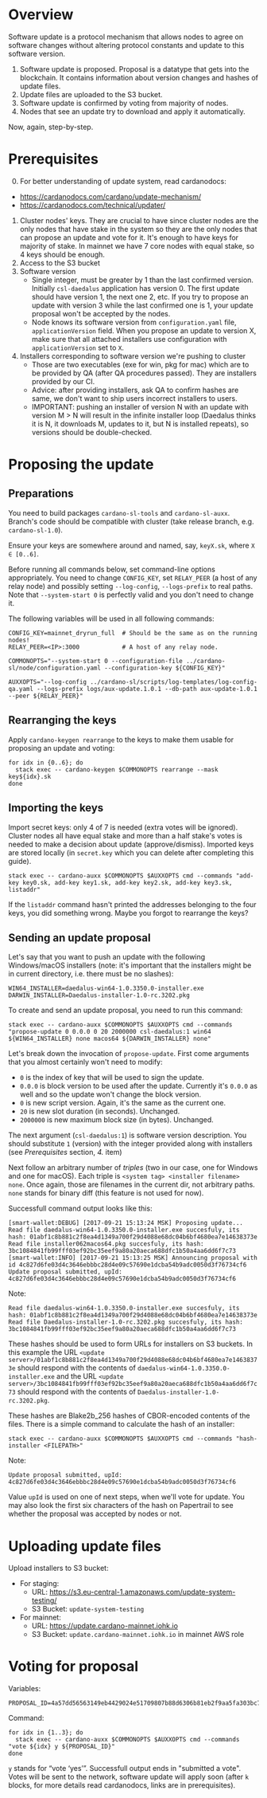 Overview
========

Software update is a protocol mechanism that allows nodes to agree on software changes without altering protocol constants and update to this software version.
1. Software update is proposed. Proposal is a datatype that gets into
   the blockchain. It contains information about version changes and
   hashes of update files.
2. Update files are uploaded to the S3 bucket.
3. Software update is confirmed by voting from majority of nodes.
4. Nodes that see an update try to download and apply it
   automatically.

Now, again, step-by-step.

Prerequisites
=============

0. For better understanding of update system, read cardanodocs:
  * https://cardanodocs.com/cardano/update-mechanism/
  * https://cardanodocs.com/technical/updater/
1. Cluster nodes' keys. They are crucial to have since cluster nodes
   are the only nodes that have stake in the system so they are the
   only nodes that can propose an update and vote for it. It's enough
   to have keys for majority of stake. In mainnet we have 7 core nodes
   with equal stake, so 4 keys should be enough.
2. Access to the S3 bucket
3. Software version
   - Single integer, must be greater by 1 than the last confirmed
     version. Initially `csl-daedalus` application has version 0. The
     first update should have version 1, the next one 2, etc. If you
     try to propose an update with version 3 while the last confirmed
     one is 1, your update proposal won't be accepted by the nodes.
   - Node knows its software version from `configuration.yaml` file,
     `applicationVersion` field. When you propose an update to version
     X, make sure that all attached installers use configuration with
     `applicationVersion` set to `X`.
4. Installers corresponding to software version we're pushing to cluster
   - Those are two executables (exe for win, pkg for mac) which are to
     be provided by QA (after QA procedures passed). They are
     installers provided by our CI.
   - Advice: after providing installers, ask QA to confirm hashes are
     same, we don't want to ship users incorrect installers to users.
   - IMPORTANT: pushing an installer of version N with an update with version 
     M > N will result in the infinite installer loop (Daedalus thinks 
     it is N, it downloads M, updates to it, but N is installed repeats), so
     versions should be double-checked. 


Proposing the update
====================

Preparations
------------

You need to build packages `cardano-sl-tools` and `cardano-sl-auxx`. Branch's code should be compatible with cluster (take release branch, e.g. `cardano-sl-1.0`).

Ensure your keys are somewhere around and named, say, `keyX.sk`, where `X ∈ [0..6]`.

Before running all commands below, set command-line options appropriately. You need to change `CONFIG_KEY`, set `RELAY_PEER` (a host of any relay node) and possibly setting `--log-config`, `--logs-prefix` to real paths. Note that `--system-start 0` is perfectly valid and you don't need to change it.

The following variables will be used in all following commands:

```
CONFIG_KEY=mainnet_dryrun_full  # Should be the same as on the running nodes!
RELAY_PEER=<IP>:3000            # A host of any relay node.

COMMONOPTS="--system-start 0 --configuration-file ../cardano-sl/node/configuration.yaml --configuration-key ${CONFIG_KEY}"

AUXXOPTS="--log-config ../cardano-sl/scripts/log-templates/log-config-qa.yaml --logs-prefix logs/aux-update.1.0.1 --db-path aux-update-1.0.1 --peer ${RELAY_PEER}"
```

Rearranging the keys
--------------------

Apply `cardano-keygen rearrange` to the keys to make them usable for proposing an update and voting:

```
for idx in {0..6}; do
  stack exec -- cardano-keygen $COMMONOPTS rearrange --mask key${idx}.sk
done
```

Importing the keys
------------------

Import secret keys: only 4 of 7 is needed (extra votes will be ignored). Cluster nodes all have equal stake and more than a half stake's votes is needed to make a decision about update (approve/dismiss). Imported keys are stored locally (in `secret.key` which you can delete after completing this guide).

```
stack exec -- cardano-auxx $COMMONOPTS $AUXXOPTS cmd --commands "add-key key0.sk, add-key key1.sk, add-key key2.sk, add-key key3.sk, listaddr"
```

If the `listaddr` command hasn't printed the addresses belonging to the four keys, you did something wrong. Maybe you forgot to rearrange the keys?

Sending an update proposal
--------------------------

Let's say that you want to push an update with the following Windows/macOS installers (note: it's important that the installers might be in current directory, i.e. there must be no slashes):

```
WIN64_INSTALLER=daedalus-win64-1.0.3350.0-installer.exe
DARWIN_INSTALLER=Daedalus-installer-1.0-rc.3202.pkg
```

To create and send an update proposal, you need to run this command:

```
stack exec -- cardano-auxx $COMMONOPTS $AUXXOPTS cmd --commands "propose-update 0 0.0.0 0 20 2000000 csl-daedalus:1 win64 ${WIN64_INSTALLER} none macos64 ${DARWIN_INSTALLER} none"
```

Let's break down the invocation of `propose-update`. First come arguments that you almost certainly won't need to modify:

* `0` is the index of key that will be used to sign the update.
* `0.0.0` is block version to be used after the update. Currently it's `0.0.0` as well and so the update won't change the block version.
* `0` is new script version. Again, it's the same as the current one.
* `20` is new slot duration (in seconds). Unchanged.
* `2000000` is new maximum block size (in bytes). Unchanged.

The next argument (`csl-daedalus:1`) is software version description. You should substitute `1` (version) with the integer provided along with installers (see *Prerequisites* section, *4.* item)

Next follow an arbitrary number of _triples_ (two in our case, one for Windows and one for macOS). Each triple is `<system tag> <installer filename> none`. Once again, those are filenames in the current dir, not arbitrary paths. `none` stands for binary diff (this feature is not used for now).

Successfull command output looks like this:

```
[smart-wallet:DEBUG] [2017-09-21 15:13:24 MSK] Proposing update...
Read file daedalus-win64-1.0.3350.0-installer.exe succesfuly, its hash: 01abf1c8b881c2f8ea4d1349a700f29d4088e68dc04b6bf4680ea7e14638373e
Read file installer062macos64.pkg succesfuly, its hash: 3bc1084841fb99fff03ef92bc35eef9a80a20aeca688dfc1b50a4aa6dd6f7c73
[smart-wallet:INFO] [2017-09-21 15:13:25 MSK] Announcing proposal with id 4c827d6fe03d4c3646ebbbc28d4e09c57690e1dcba54b9adc0050d3f76734cf6
Update proposal submitted, upId: 4c827d6fe03d4c3646ebbbc28d4e09c57690e1dcba54b9adc0050d3f76734cf6
```

Note:

```
Read file daedalus-win64-1.0.3350.0-installer.exe succesfuly, its hash: 01abf1c8b881c2f8ea4d1349a700f29d4088e68dc04b6bf4680ea7e14638373e
Read file Daedalus-installer-1.0-rc.3202.pkg succesfuly, its hash: 3bc1084841fb99fff03ef92bc35eef9a80a20aeca688dfc1b50a4aa6dd6f7c73
```

These hashes should be used to form URLs for installers on S3
buckets. In this example the URL `<update
server>/01abf1c8b881c2f8ea4d1349a700f29d4088e68dc04b6bf4680ea7e14638373e`
should respond with the contents of `daedalus-win64-1.0.3350.0-installer.exe` and the URL
`<update
server>/3bc1084841fb99fff03ef92bc35eef9a80a20aeca688dfc1b50a4aa6dd6f7c73`
should respond with the contents of `Daedalus-installer-1.0-rc.3202.pkg`.

These hashes are Blake2b_256 hashes of CBOR-encoded contents of the files.
There is a simple command to calculate the hash of an installer:

```
stack exec -- cardano-auxx $COMMONOPTS $AUXXOPTS cmd --commands "hash-installer <FILEPATH>"
```

Note:

```
Update proposal submitted, upId: 4c827d6fe03d4c3646ebbbc28d4e09c57690e1dcba54b9adc0050d3f76734cf6
```

Value `upId` is used on one of next steps, when we'll vote for update. You may also look the first six characters of the hash on Papertrail to see whether the proposal was accepted by nodes or not.

Uploading update files
======================

Upload installers to S3 bucket:
* For staging:
    * URL: https://s3.eu-central-1.amazonaws.com/update-system-testing/
    * S3 Bucket: `update-system-testing`
* For mainnet:
    * URL: https://update.cardano-mainnet.iohk.io
    * S3 Bucket: `update.cardano-mainnet.iohk.io` in mainnet AWS role

Voting for proposal
===================

Variables:

```
PROPOSAL_ID=4a57dd56563149eb4429024e51709807b88d6306b81eb2f9aa5fa303bc7bbf44
```

Command:

```
for idx in {1..3}; do
  stack exec -- cardano-auxx $COMMONOPTS $AUXXOPTS cmd --commands "vote ${idx} y ${PROPOSAL_ID}"
done
```

`y` stands for “vote ‘yes’”. Successfull output ends in "submitted a vote".
Votes will be sent to the network, software update will apply soon (after
`k` blocks, for more details read cardanodocs, links are in prerequisites).
